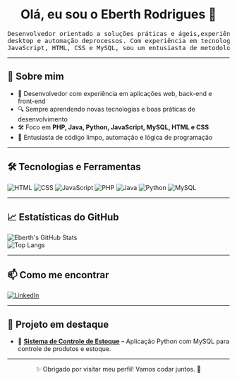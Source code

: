 <!-- README PROFISSIONAL DE PERFIL GITHUB -->

<h1 align="center">Olá, eu sou o Eberth Rodrigues 👋</h1>

<pre align="left">
Desenvolvedor orientado a soluções práticas e ágeis,experiência em desenvolvimento web, 
desktop e automação deprocessos. Com experiência em tecnologias como PHP, Java, Python, 
JavaScript, HTML, CSS e MySQL, sou um entusiasta de metodologias ágeis.
</pre>


---

## 🚀 Sobre mim

- 💼 Desenvolvedor com experiência em aplicações web, back-end e front-end
- 🔍 Sempre aprendendo novas tecnologias e boas práticas de desenvolvimento
- 🛠️ Foco em **PHP, Java, Python, JavaScript, MySQL, HTML e CSS**
- 🧠 Entusiasta de código limpo, automação e lógica de programação

---

## 🛠️ Tecnologias e Ferramentas

<div align="left">

![HTML](https://img.shields.io/badge/HTML5-E34F26?style=for-the-badge&logo=html5&logoColor=white)
![CSS](https://img.shields.io/badge/CSS-1572B6?style=for-the-badge&logo=css3&logoColor=white)
![JavaScript](https://img.shields.io/badge/JavaScript-F7DF1E?style=for-the-badge&logo=javascript&logoColor=black)
![PHP](https://img.shields.io/badge/PHP-777BB4?style=for-the-badge&logo=php&logoColor=white)
![Java](https://img.shields.io/badge/Java-007396?style=for-the-badge&logo=java&logoColor=white)
![Python](https://img.shields.io/badge/Python-3776AB?style=for-the-badge&logo=python&logoColor=white)
![MySQL](https://img.shields.io/badge/MySQL-4479A1?style=for-the-badge&logo=mysql&logoColor=white)

</div>

---

## 📈 Estatísticas do GitHub

<div align="left">

![Eberth's GitHub Stats](https://github-readme-stats.vercel.app/api?username=EberthRodrigues&show_icons=true&theme=tokyonight&hide_border=true)
<br />
![Top Langs](https://github-readme-stats.vercel.app/api/top-langs/?username=EberthRodrigues&layout=compact&theme=tokyonight&hide_border=true)

</div>

---

## 📫 Como me encontrar

<p>
  <a href="https://www.linkedin.com/in/eberthrodriguessilva/">
    <img alt="LinkedIn" src="https://img.shields.io/badge/LinkedIn-0077B5?style=for-the-badge&logo=linkedin&logoColor=white" />
  </a>
</p>

---

## 🌟 Projeto em destaque

- 🔧 **[Sistema de Controle de Estoque](https://github.com/Caioairesd/Projeto-tbit-manager-estoque.git)** – Aplicação Python com MySQL para controle de produtos e estoque.

---

<p align="center">✨ Obrigado por visitar meu perfil! Vamos codar juntos. 🚀</p>

